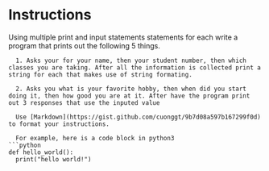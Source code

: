 # Instructions  

Using multiple print and input statements statements for each write a program that prints out the following 5 things.
```
  1. Asks your for your name, then your student number, then which classes you are taking. After all the information is collected print a string for each that makes use of string formating.

  2. Asks you what is your favorite hobby, then when did you start doing it, then how good you are at it. After have the program print out 3 responses that use the inputed value

  Use [Markdown](https://gist.github.com/cuonggt/9b7d08a597b167299f0d) to format your instructions.

  For example, here is a code block in python3
```python
def hello_world():
  print("hello world!")
```

  